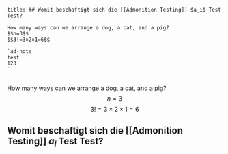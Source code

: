 ```ad-note
title: ## Womit beschaftigt sich die [[Admonition Testing]] $a_i$ Test Test?

How many ways can we arrange a dog, a cat, and a pig?
$$n=3$$
$$3!=3×2×1=6$$

`ad-note
test
123
`


```


How many ways can we arrange a dog, a cat, and a pig?
$$n=3$$
$$3!=3×2×1=6$$

## Womit beschaftigt sich die [[Admonition Testing]] $a_i$ Test Test?